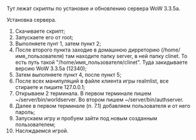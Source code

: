 Тут лежат скрипты по установке и обновлению сервера WoW 3.3.5a. 

Установка сервера.
1. Скачиваете скрипт;
2. Запускаете его от root;
3. Выполняете пунт 1, затем пункт 2;
4. После второго пункта заходие в домашнюю дирреторию (/home/имя_пользователя) там находите папку server, в ней папку clinet.
То есть путь такой "/home/имя_пользователя/clinet". Туда закидываете версию WoW 3.3.5a (12340);
5. Затем выполняете пункт 4, после пункт 5;
6. После всех манипуляций в файле клиента игры realmlist, все стираете и пишите 127.0.0.1;
7. Открываем 2 терминала. В первом терминале пишем ~/server/bin/worldserver. Во втором пишем ~/server/bin/authserver.
8. Далее в первом терминале (п. 7.1) добавляем пользователя и от него пароль;
9. Запускаем игру и пробуем зайти под новым созданным пользователем;
10. Наслждаемся игрой.

